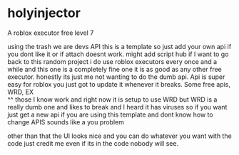# holyinjector
A roblox executor free level 7

using the trash we are devs API
this is a template so just add your own api if you dont like it or if attach doesnt work. 
might add script hub if I want to go back to this random project
i do use roblox executors every once and a while and this one is a completely fine one
it is as good as any other free executor. 
honestly its just me not wanting to do the dumb api.
Api is super easy for roblox you just got to update it whenever it breaks.
Some free apis, WRD, EX  
^^ those I know work and right now it is setup to use WRD but WRD is a really dumb one and likes to break and I heard it has viruses so if you want just get a new api
if you are using this template and dont know how to change APIS sounds like a you problem

other than that the UI looks nice and you can do whatever you want with the code
just credit me even if its in the code nobody will see.
